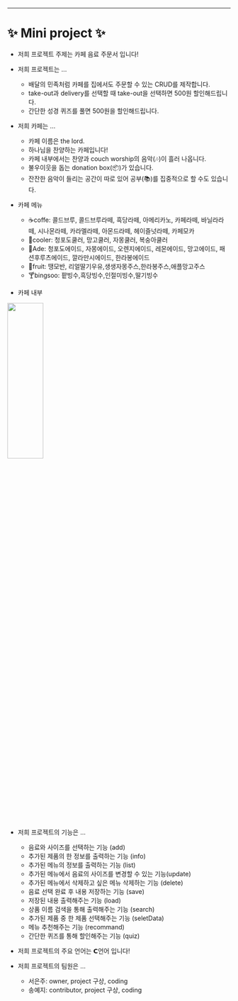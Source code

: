 ----------------------------
# ✨ Mini project ✨

 
+ 저희 프로젝트 주제는 카페 음료 주문서 입니다!  
   
+ 저희 프로젝트는 ...
  - 배달의 민족처럼 카페를 집에서도 주문할 수 있는 CRUD를 제작합니다.
  - take-out과 delivery를 선택할 때 take-out을 선택하면 500원 할인해드립니다.
  - 간단한 성경 퀴즈를 풀면 500원을 할인해드립니다.
   
+ 저희 카페는 ...
  - 카페 이름은 the lord.
  - 하나님을 찬양하는 카페입니다! 
  - 카페 내부에서는 찬양과 couch worship의 음악(🎶)이 흘러 나옵니다.
  - 불우이웃을 돕는 donation box(📦)가 있습니다.
  - 잔잔한 음악이 들리는 공간이 따로 있어 공부(📚)를 집중적으로 할 수도 있습니다.
    
+ 카페 메뉴
  - ☕️coffe: 콜드브루, 콜드브루라떼, 흑당라떼, 아메리카노, 카페라떼, 바닐라라떼, 시나몬라떼, 카라멜라떼, 아몬드라떼, 헤이즐넛라떼, 카페모카
  - 🧋cooler: 청포도쿨러, 망고쿨러, 자몽쿨러, 복숭아쿨러
  - 🥤Ade: 청포도에이드, 자몽에이드, 오렌지에이드, 레몬에이드, 망고에이드, 패션후루츠에이드, 깔라만시에이드, 한라봉에이드
  - 🧉fruit: 땡모반, 리얼딸기우유,생생자몽주스,한라봉주스,애플망고주스
  - 🍸bingsoo: 팥빙수,흑당빙수,인절미빙수,딸기빙수
   
+ 카페 내부

<img src="https://cdn.pixabay.com/photo/2019/12/15/18/08/cats-cafe-4697753_1280.jpg" width="40%" height="30%" title="px(픽셀) 크기 설정" alt=""></img>         
    
+ 저희 프로젝트의 기능은 ...
  - 음료와 사이즈를 선택하는 기능 (add)
  - 추가된 제품의 한 정보를 출력하는 기능 (info)
  - 추가된 메뉴의 정보를 출력하는 기능 (list)
  - 추가된 메뉴에서 음료의 사이즈를 변경할 수 있는 기능(update) 
  - 추가된 메뉴에서 삭제하고 싶은 메뉴 삭제하는 기능 (delete)
  - 음료 선택 완료 후 내용 저장하는 기능 (save)
  - 저장된 내용 출력해주는 기능 (load)
  - 상품 이름 검색을 통해 출력해주는 기능 (search)
  - 추가된 제품 중 한 제품 선택해주는 기능 (seletData)
  - 메뉴 추천해주는 기능 (recommand)
  - 간단한 퀴즈를 통해 할인해주는 기능 (quiz)
           
+ 저희 프로젝트의 주요 언어는 𝗖언어 입니다!
        
+ 저희 프로젝트의 팀원은 ...
  - 서은주: owner, project 구상, coding
  - 송예지: contributor, project 구상, coding


